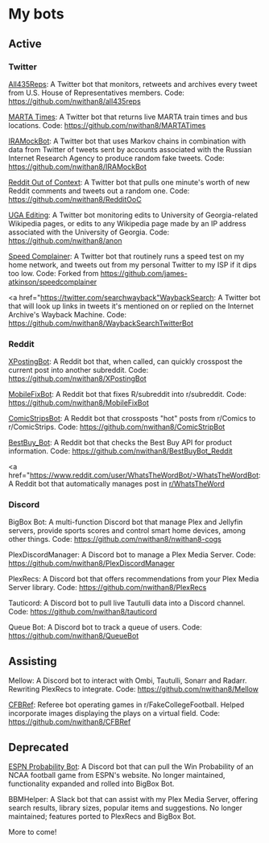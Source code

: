 # My bots
## Active
### Twitter

<a href="https://twitter.com/All435Reps">All435Reps</a>: A Twitter bot that monitors, retweets and archives every tweet from U.S. House of Representatives members. Code: https://github.com/nwithan8/all435reps

<a href="https://twitter.com/martatimes">MARTA Times</a>: A Twitter bot that returns live MARTA train times and bus locations. Code: https://github.com/nwithan8/MARTATimes

<a href="https://twitter.com/IRAMockBot">IRAMockBot</a>: A Twitter bot that uses Markov chains in combination with data from Twitter of tweets sent by accounts associated with the Russian Internet Research Agency to produce random fake tweets. Code: https://github.com/nwithan8/IRAMockBot

<a href="https://twitter.com/RedditOoC">Reddit Out of Context</a>: A Twitter bot that pulls one minute's worth of new Reddit comments and tweets out a random one. Code: https://github.com/nwithan8/RedditOoC

<a href="https://twitter.com/UGAediting">UGA Editing</a>: A Twitter bot monitoring edits to University of Georgia-related Wikipedia pages, or edits to any Wikipedia page made by an IP address associated with the University of Georgia. Code: https://github.com/nwithan8/anon

<a href="https://twitter.com/nwithan8">Speed Complainer</a>: A Twitter bot that routinely runs a speed test on my home network, and tweets out from my personal Twitter to my ISP if it dips too low. Code: Forked from https://github.com/james-atkinson/speedcomplainer

<a href="https://twitter.com/searchwayback"WaybackSearch</a>: A Twitter bot that will look up links in tweets it's mentioned on or replied on the Internet Archive's Wayback Machine. Code: https://github.com/nwithan8/WaybackSearchTwitterBot

### Reddit

<a href="https://www.reddit.com/user/XPostingBot">XPostingBot</a>: A Reddit bot that, when called, can quickly crosspost the current post into another subreddit. Code: https://github.com/nwithan8/XPostingBot

<a href="https://www.reddit.com/user/MobileFixBot">MobileFixBot</a>: A Reddit bot that fixes R/subreddit into r/subreddit. Code: https://github.com/nwithan8/MobileFixBot

<a href="https://www.reddit.com/user/ComicStripsBot">ComicStripsBot</a>: A Reddit bot that crossposts "hot" posts from r/Comics to r/ComicStrips. Code: https://github.com/nwithan8/ComicStripBot

<a href="https://www.reddit.com/user/BestBuy_Bot">BestBuy_Bot</a>: A Reddit bot that checks the Best Buy API for product information. Code: https://github.com/nwithan8/BestBuyBot_Reddit

<a href="https://www.reddit.com/user/WhatsTheWordBot/>WhatsTheWordBot</a>: A Reddit bot that automatically manages post in <a href="https://www.reddit.com/r/whatstheword/">r/WhatsTheWord</a>

### Discord

BigBox Bot: A multi-function Discord bot that manage Plex and Jellyfin servers, provide sports scores and control smart home devices, among other things. Code: https://github.com/nwithan8/nwithan8-cogs

PlexDiscordManager: A Discord bot to manage a Plex Media Server. Code: https://github.com/nwithan8/PlexDiscordManager

PlexRecs: A Discord bot that offers recommendations from your Plex Media Server library. Code: https://github.com/nwithan8/PlexRecs

Tauticord: A Discord bot to pull live Tautulli data into a Discord channel. Code: https://github.com/nwithan8/tauticord

Queue Bot: A Discord bot to track a queue of users. Code: https://github.com/nwithan8/QueueBot

## Assisting
Mellow: A Discord bot to interact with Ombi, Tautulli, Sonarr and Radarr. Rewriting PlexRecs to integrate. Code: https://github.com/nwithan8/Mellow

<a href="https://www.reddit.com/r/FakeCollegeFootball/">CFBRef</a>: Referee bot operating games in r/FakeCollegeFootball. Helped incorporate images displaying the plays on a virtual field. Code: https://github.com/nwithan8/CFBRef

## Deprecated
<a href="https://discordapp.com/oauth2/authorize?client_id=501074195019726850&scope=bot">ESPN Probability Bot</a>: A Discord bot that can pull the Win Probability of an NCAA football game from ESPN's website. No longer maintained, functionality expanded and rolled into BigBox Bot.

BBMHelper: A Slack bot that can assist with my Plex Media Server, offering search results, library sizes, popular items and suggestions. No longer maintained; features ported to PlexRecs and BigBox Bot.

More to come!

